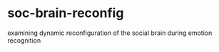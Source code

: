 # soc-brain-reconfig
examining dynamic reconfiguration of the social brain during emotion recognition

